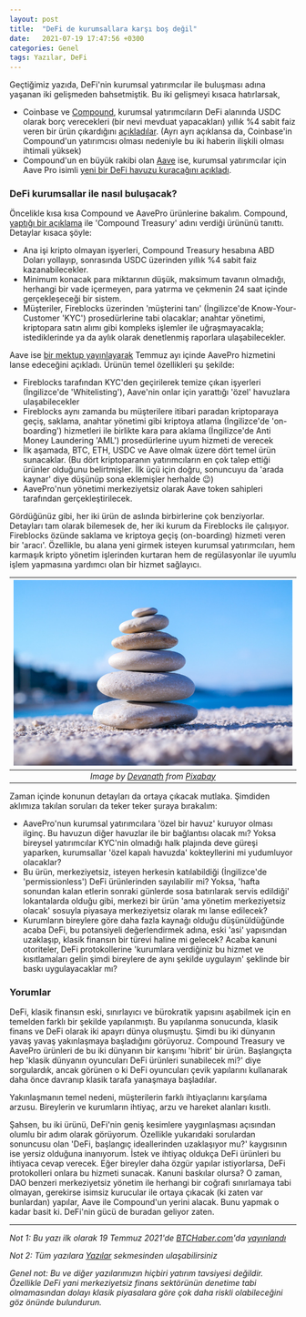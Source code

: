 ```yaml
---
layout: post
title:  "DeFi de kurumsallara karşı boş değil"
date:   2021-07-19 17:47:56 +0300
categories: Genel
tags: Yazılar, DeFi
---
```


Geçtiğimiz yazıda, DeFi'nin kurumsal yatırımcılar ile buluşması adına yaşanan iki gelişmeden bahsetmiştik. Bu iki gelişmeyi kısaca hatırlarsak, 

- Coinbase ve [Compound](https://compound.finance/), kurumsal yatırımcıların DeFi alanında USDC olarak borç verecekleri (bir nevi mevduat yapacakları) yıllık %4 sabit faiz veren bir ürün çıkardığını [açıkladılar](https://medium.com/compound-finance/announcing-compound-treasury-for-businesses-institutions-83d4484fb82e). (Ayrı ayrı açıklansa da, Coinbase'in Compound'un yatırımcısı olması nedeniyle bu iki haberin ilişkili olması ihtimali yüksek)
- Compound'un en büyük rakibi olan [Aave](https://aave.com/) ise, kurumsal yatırımcılar için Aave Pro isimli [yeni bir DeFi havuzu kuracağını açıkladı](https://twitter.com/TraderNoah/status/1411719489947906048). 

### DeFi kurumsallar ile nasıl buluşacak?

Öncelikle kısa kısa Compound ve AavePro ürünlerine bakalım. Compound, [yaptığı bir açıklama](https://medium.com/compound-finance/announcing-compound-treasury-for-businesses-institutions-83d4484fb82e) ile 'Compound Treasury' adını verdiği ürününü tanıttı. Detaylar kısaca şöyle: 

- Ana işi kripto olmayan işyerleri, Compound Treasury hesabına ABD Doları yollayıp, sonrasında USDC üzerinden yıllık %4 sabit faiz kazanabilecekler.
- Minimum konacak para miktarının düşük, maksimum tavanın olmadığı, herhangi bir vade içermeyen, para yatırma ve çekmenin 24 saat içinde gerçekleşeceği bir sistem.
- Müşteriler, Fireblocks üzerinden 'müşterini tanı' (İngilizce'de Know-Your-Customer 'KYC') prosedürlerine tabi olacaklar; anahtar yönetimi, kriptopara satın alımı gibi kompleks işlemler ile uğraşmayacakla; istediklerinde ya da aylık olarak denetlenmiş raporlara ulaşabilecekler.

Aave ise [bir mektup yayınlayarak](https://twitter.com/TraderNoah/status/1411719489947906048) Temmuz ayı içinde AavePro hizmetini lanse edeceğini açıkladı. Ürünün temel özellikleri şu şekilde:
- Fireblocks tarafından KYC'den geçirilerek temize çıkan işyerleri (İngilizce'de 'Whitelisting'), Aave'nin onlar için yarattığı 'özel' havuzlara ulaşabilecekler
- Fireblocks aynı zamanda bu müşterilere itibari paradan kriptoparaya geçiş, saklama, anahtar yönetimi gibi kriptoya atlama (İngilizce'de 'on-boarding') hizmetleri ile birlikte kara para aklama (İngilizce'de Anti Money Laundering 'AML') prosedürlerine uyum hizmeti de verecek
- İlk aşamada, BTC, ETH, USDC ve Aave olmak üzere dört temel ürün sunacaklar. (Bu dört kriptoparanın yatırımcıların en çok talep ettiği ürünler olduğunu belirtmişler. İlk üçü için doğru, sonuncuyu da 'arada kaynar' diye düşünüp sona eklemişler herhalde 😉)
- AavePro'nun yönetimi merkeziyetsiz olarak Aave token sahipleri tarafından gerçekleştirilecek. 

Gördüğünüz gibi, her iki ürün de aslında birbirlerine çok benziyorlar. Detayları tam olarak bilemesek de, her iki kurum da Fireblocks ile çalışıyor. Fireblocks özünde saklama ve kriptoya geçiş (on-boarding) hizmeti veren bir 'aracı'. Özellikle, bu alana yeni girmek isteyen kurumsal yatırımcıları, hem karmaşık kripto yönetim işlerinden kurtaran hem de regülasyonlar ile uyumlu işlem yapmasına yardımcı olan bir hizmet sağlayıcı.  

| ![rocks](/assets/rock-4239770_800.jpg)|
|:--:| 
|*Image by [Devanath](https://pixabay.com/users/devanath-1785462/) from [Pixabay](https://pixabay.com/)*|

Zaman içinde konunun detayları da ortaya çıkacak mutlaka. Şimdiden aklımıza takılan soruları da teker teker şuraya bırakalım: 

- AavePro'nun kurumsal yatırımcılara 'özel bir havuz' kuruyor olması ilginç. Bu havuzun diğer havuzlar ile bir bağlantısı olacak mı? Yoksa bireysel yatırımcılar KYC'nin olmadığı halk plajında deve güreşi yaparken, kurumsallar 'özel kapalı havuzda' kokteyllerini mi yudumluyor olacaklar?
- Bu ürün, merkeziyetsiz, isteyen herkesin katılabildiği (İngilizce'de 'permissionless') DeFi ürünlerinden sayılabilir mi? Yoksa, 'hafta sonundan kalan etlerin sonraki günlerde sosa batırılarak servis edildiği' lokantalarda olduğu gibi, merkezi bir ürün 'ama yönetim merkeziyetsiz olacak' sosuyla piyasaya merkeziyetsiz olarak mı lanse edilecek?
- Kurumların bireylere göre daha fazla kaynağı olduğu düşünüldüğünde acaba DeFi, bu potansiyeli değerlendirmek adına, eski 'asi' yapısından uzaklaşıp, klasik finansın bir türevi haline mi gelecek? Acaba kanuni otoriteler, DeFi protokollerine 'kurumlara verdiğiniz bu hizmet ve kısıtlamaları gelin şimdi bireylere de aynı şekilde uygulayın' şeklinde bir baskı uygulayacaklar mı?

### Yorumlar

DeFi, klasik finansın eski, sınırlayıcı ve bürokratik yapısını aşabilmek için en temelden farklı bir şekilde yapılanmıştı. Bu yapılanma sonucunda, klasik finans ve DeFi olarak iki apayrı dünya oluşmuştu. Şimdi bu iki dünyanın yavaş yavaş yakınlaşmaya başladığını görüyoruz.  Compound Treasury ve AavePro ürünleri de bu iki dünyanın bir karışımı 'hibrit' bir ürün. Başlangıçta hep 'klasik dünyanın oyuncuları DeFi ürünleri sunabilecek mi?' diye sorgulardık, ancak görünen o ki DeFi oyuncuları çevik yapılarını kullanarak daha önce davranıp klasik tarafa yanaşmaya başladılar. 

Yakınlaşmanın temel nedeni, müşterilerin farklı ihtiyaçlarını karşılama arzusu. Bireylerin ve kurumların ihtiyaç, arzu ve hareket alanları kısıtlı. 

Şahsen, bu iki ürünü, DeFi'nin geniş kesimlere yaygınlaşması açısından olumlu bir adım olarak görüyorum. Özellikle yukarıdaki sorulardan sonuncusu olan 'DeFi, başlangıç ideallerinden uzaklaşıyor mu?' kaygısının ise yersiz olduğuna inanıyorum.  İstek ve ihtiyaç oldukça DeFi ürünleri bu ihtiyaca cevap verecek. Eğer bireyler daha özgür yapılar istiyorlarsa, DeFi protokolleri onlara bu hizmeti sunacak. Kanuni baskılar olursa? O zaman, DAO benzeri merkeziyetsiz yönetim ile herhangi bir coğrafi sınırlamaya tabi olmayan, gerekirse isimsiz kurucular ile ortaya çıkacak (ki zaten var bunlardan) yapılar, Aave ile Compound'un yerini alacak. Bunu yapmak o kadar basit ki. DeFi'nin gücü de buradan geliyor zaten.  

---

*Not 1: Bu yazı ilk olarak 19 Temmuz 2021'de [BTCHaber.com](https://www.btchaber.com/)'da [yayınlandı](https://www.btchaber.com/goldman-sachs-jpmorgan-ve-ethereum-ayni-cumlede-gecer-mi/)*

*Not 2: Tüm yazılara [Yazılar](/articles/) sekmesinden ulaşabilirsiniz*

*Genel not: Bu ve diğer yazılarımızın hiçbiri yatırım tavsiyesi değildir. Özellikle DeFi yani merkeziyetsiz finans sektörünün denetime tabi olmamasından dolayı klasik piyasalara göre çok daha riskli olabileceğini göz önünde bulundurun.*
